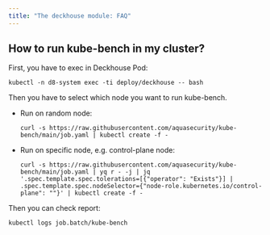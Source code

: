 ```yaml
---
title: "The deckhouse module: FAQ"
---
```


## How to run kube-bench in my cluster?

First, you have to exec in Deckhouse Pod:
```shell
kubectl -n d8-system exec -ti deploy/deckhouse -- bash
```

Then you have to select which node you want to run kube-bench.

* Run on random node:
  ```shell
  curl -s https://raw.githubusercontent.com/aquasecurity/kube-bench/main/job.yaml | kubectl create -f -
  ```
  
* Run on specific node, e.g. control-plane node:
  ```shell
  curl -s https://raw.githubusercontent.com/aquasecurity/kube-bench/main/job.yaml | yq r - -j | jq '.spec.template.spec.tolerations=[{"operator": "Exists"}] | .spec.template.spec.nodeSelector={"node-role.kubernetes.io/control-plane": ""}' | kubectl create -f -
  ```

Then you can check report:
```shell
kubectl logs job.batch/kube-bench
```

